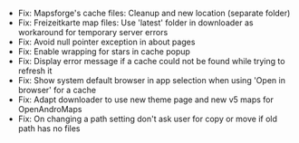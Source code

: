 - Fix: Mapsforge's cache files: Cleanup and new location (separate folder)
- Fix: Freizeitkarte map files: Use 'latest' folder in downloader as workaround for temporary server errors
- Fix: Avoid null pointer exception in about pages
- Fix: Enable wrapping for stars in cache popup
- Fix: Display error message if a cache could not be found while trying to refresh it
- Fix: Show system default browser in app selection when using 'Open in browser' for a cache
- Fix: Adapt downloader to use new theme page and new v5 maps for OpenAndroMaps
- Fix: On changing a path setting don't ask user for copy or move if old path has no files
